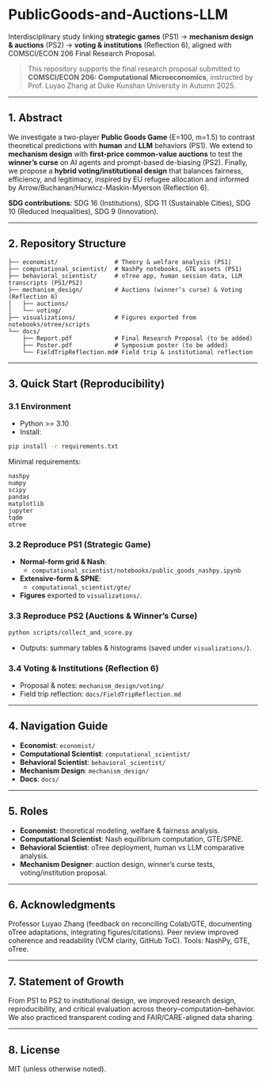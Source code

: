 # PublicGoods-and-Auctions-LLM

Interdisciplinary study linking **strategic games** (PS1) → **mechanism design & auctions** (PS2) → **voting & institutions** (Reflection 6), aligned with COMSCI/ECON 206 Final Research Proposal.

> This repository supports the final research proposal submitted to **COMSCI/ECON 206: Computational Microeconomics**, instructed by Prof. Luyao Zhang at Duke Kunshan University in Autumn 2025.

---

## 1. Abstract
We investigate a two-player **Public Goods Game** (E=100, m=1.5) to contrast theoretical predictions with **human** and **LLM** behaviors (PS1). We extend to **mechanism design** with **first-price common-value auctions** to test the **winner’s curse** on AI agents and prompt-based de-biasing (PS2). Finally, we propose a **hybrid voting/institutional design** that balances fairness, efficiency, and legitimacy, inspired by EU refugee allocation and informed by Arrow/Buchanan/Hurwicz-Maskin-Myerson (Reflection 6).

**SDG contributions**: SDG 16 (Institutions), SDG 11 (Sustainable Cities), SDG 10 (Reduced Inequalities), SDG 9 (Innovation).

---

## 2. Repository Structure
```
├── economist/                # Theory & welfare analysis (PS1)
├── computational_scientist/  # NashPy notebooks, GTE assets (PS1)
├── behavioral_scientist/     # oTree app, human session data, LLM transcripts (PS1/PS2)
├── mechanism_design/         # Auctions (winner’s curse) & Voting (Reflection 6)
│   ├── auctions/
│   └── voting/
├── visualizations/           # Figures exported from notebooks/otree/scripts
└── docs/
    ├── Report.pdf            # Final Research Proposal (to be added)
    ├── Poster.pdf            # Symposium poster (to be added)
    └── FieldTripReflection.md# Field trip & institutional reflection
```

---

## 3. Quick Start (Reproducibility)

### 3.1 Environment
- Python >= 3.10
- Install:
```bash
pip install -r requirements.txt
```
Minimal requirements:
```
nashpy
numpy
scipy
pandas
matplotlib
jupyter
tqdm
otree
```

### 3.2 Reproduce PS1 (Strategic Game)
- **Normal-form grid & Nash**:
  - `computational_scientist/notebooks/public_goods_nashpy.ipynb`
- **Extensive-form & SPNE**:
  - `computational_scientist/gte/`
- **Figures** exported to `visualizations/`.

### 3.3 Reproduce PS2 (Auctions & Winner’s Curse)
```bash
python scripts/collect_and_score.py
```
- Outputs: summary tables & histograms (saved under `visualizations/`).

### 3.4 Voting & Institutions (Reflection 6)
- Proposal & notes: `mechanism_design/voting/`
- Field trip reflection: `docs/FieldTripReflection.md`

---

## 4. Navigation Guide
- **Economist**: `economist/`
- **Computational Scientist**: `computational_scientist/`
- **Behavioral Scientist**: `behavioral_scientist/`
- **Mechanism Design**: `mechanism_design/`
- **Docs**: `docs/`

---

## 5. Roles
- **Economist**: theoretical modeling, welfare & fairness analysis.
- **Computational Scientist**: Nash equilibrium computation, GTE/SPNE.
- **Behavioral Scientist**: oTree deployment, human vs LLM comparative analysis.
- **Mechanism Designer**: auction design, winner’s curse tests, voting/institution proposal.

---

## 6. Acknowledgments
Professor Luyao Zhang (feedback on reconciling Colab/GTE, documenting oTree adaptations, integrating figures/citations). Peer review improved coherence and readability (VCM clarity, GitHub ToC). Tools: NashPy, GTE, oTree.

---

## 7. Statement of Growth
From PS1 to PS2 to institutional design, we improved research design, reproducibility, and critical evaluation across theory–computation–behavior. We also practiced transparent coding and FAIR/CARE-aligned data sharing.

---

## 8. License
MIT (unless otherwise noted).

